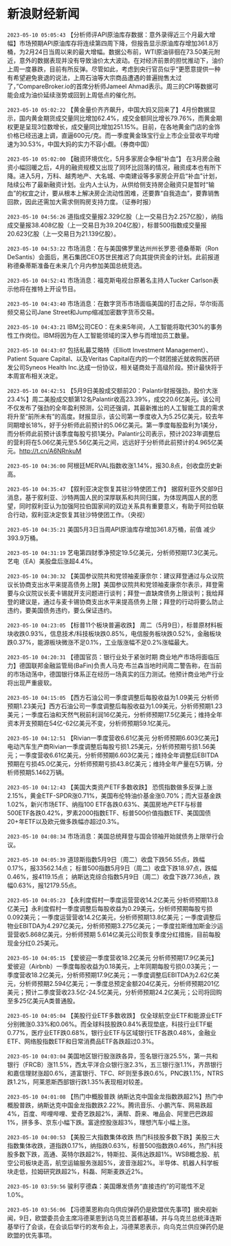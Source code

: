 # 新浪财经新闻
`2023-05-10 05:05:43` 【分析师评API原油库存数据：意外录得近三个月最大增幅】市场预期API原油库存将连续第四周下降，但报告显示原油库存增加361.8万桶，为2月24日当周以来的最大增幅。数据公布前，WTI原油徘徊在73.50美元附近，意外的数据表现并没有导致油价太大波动。在对经济前景的担忧推动下，油价上周一度暴跌，目前有所反弹。尽管如此，考虑到央行官员似乎“更愿意提供一种有希望避免衰退的说法，上周石油等大宗商品遭遇的普遍抛售太过了，”CompareBroker.io的首席分析师Jameel Ahmad表示。周三的CPI等数据可能会成为油价延续涨势或回到上周低点的催化剂。

`2023-05-10 05:02:22` 【黄金量价齐齐飙升，中国大妈又回来了】4月份数据显示，国内黄金期货成交量同比增加62.4%，成交金额同比增长79.76%，而黄金期权更是呈现3位数增长，成交量同比增加251.15%。目前，在各地黄金门店的金饰价格已经迅速上调，直逼600元/克。而一季度黄金珠宝行业上市企业营收平均增速为30.53%，中国大妈的实力不容小觑。（券商中国）

`2023-05-10 05:02:00` 【融资环境优化，5月多家房企争相“补血”】 在3月房企融资小幅回暖之后，4月的融资规模又出现了同环比回落的情况，融资成本也有所下降。进入5月，万科、越秀地产、大名城、中南建设等多家房企开启“补血”计划，陆续公布了最新融资计划。业内人士认为，从供给侧支持房企融资只是暂时“输血”的权宜之计，要从根本上解决房企流动性困难，还要靠“自我造血”，要靠销售回款，因此还需加大需求侧购房支持力度。（证券时报）

`2023-05-10 04:56:26` 道指成交量报2.329亿股（上一交易日为2.257亿股），纳指成交量报38.408亿股（上一交易日为39.204亿股），标普500指数成交量报20.623亿股（上一交易日为21.139亿股）。

`2023-05-10 04:53:22` 市场消息：在与美国佛罗里达州州长罗恩·德桑蒂斯（Ron DeSantis）会面后，黑石集团CEO苏世民推迟了向其提供资金的计划。此前报道称德桑蒂斯准备在未来几个月内参加美国总统竞选。

`2023-05-10 04:52:41` 市场消息：福克斯电视台原著名主持人Tucker Carlson表示他将在推特上开设节目。

`2023-05-10 04:43:40` 市场消息：在数字货币市场面临美国的打击之际，华尔街高频交易公司Jane Street和Jump缩减加密数字货币交易。

`2023-05-10 04:43:21` IBM公司CEO：在未来5年间，人工智能将取代30%的事务性工作岗位。IBM将因为在人工智能领域的深入参与而增加员工数量。

`2023-05-10 04:43:07` 包括私募艾略特（Elliott Investment Management）、Patient Square Capital、以及Veritas Capital在内的一个财团接近就收购医药研发公司Syneos Health Inc.达成一份协议，相关磋商处于高级阶段。预计最快将于本周宣布相关决定。

`2023-05-10 04:42:51` 【5月9日美股成交额前20：Palantir财报强劲，股价大涨23.4%】周二美股成交额第12名Palantir收高23.39%，成交20.6亿美元。该公司不仅发布了强劲的全年盈利预测，公司还强调，其最新推出的人工智能工具的需求将升至“前所未有”的高度。财报显示，该公司第一季度收入为5.25亿美元，较去年同期增长18%，好于分析师此前预计的5.06亿美元。第一季度每股盈利为1美分，而分析师此前预计该季度每股亏损1美分。Palantir公司表示，预计2023年调整后的营利将在5.06亿美元至5.56亿美元之间，远远好于分析师此前预计的4.965亿美元。http://t.cn/A6NRnkuM

`2023-05-10 04:36:00` 阿根廷MERVAL指数收涨1.14%，报30.8点，创收盘历史新高。

`2023-05-10 04:35:47` 【叙利亚决定恢复其驻沙特使团工作】 据叙利亚外交部9日消息，基于叙利亚、沙特两国人民的深厚联系和共同归属，为体现两国人民的愿望，同时叙利亚认为加强阿拉伯国家间的双边关系具有重要意义，有助于阿拉伯联合行动，叙利亚决定恢复其驻沙特使团工作。（央视）

`2023-05-10 04:35:21` 美国5月3日当周API原油库存增加361.8万桶，前值 减少393.9万桶。

`2023-05-10 04:31:19` 艺电第四财季净预定19.5亿美元，分析师预期17.3亿美元。艺电（EA）美股盘后涨超4.4%。

`2023-05-10 04:30:32` 【美国参议院共和党领袖麦康奈尔：建议拜登通过与众议院议长协商支出水平来提高债务上限】美国参议院共和党领袖麦康奈尔表示，拜登需要与众议院议长麦卡锡就开支问题进行谈判；拜登一直缺席债务上限谈判；我给拜登的建议是，通过与麦卡锡协商支出水平来提高债务上限；拜登的行动将要么防止违约，要美国债务违约，要么保证违约。

`2023-05-10 04:23:05` 【标普11个板块普遍收跌】 周二（5月9日），标普原材料板块收跌0.93%，信息技术/科技板块跌0.85%，电信服务板块跌0.52%，金融板块跌0.37%，能源板块微涨不足0.1%，工业版涨幅不足0.2%涨幅最大。

`2023-05-10 04:20:31` 【德国官员：银行业处于紧张时期 商业地产市场将面临压力】德国联邦金融监管局(BaFin)负责人马克·布兰森当地时间周二警告称，在当前的市场动荡中，德国银行体系正在经历一场真实的压力测试。他预计商业地产行业将出现严重疲软。

`2023-05-10 04:15:05` 【西方石油公司一季度调整后每股收益为1.09美元 分析师预期1.23美元】西方石油公司一季度调整后每股收益为1.09美元，分析师预期1.23美元；一季度石油和天然气税前利润16亿美元，分析师预期17.5亿美元；维持全年资本开支预期在54亿-62亿美元不变，分析师预期59.1亿美元。

`2023-05-10 04:12:51` 【Rivian一季度营收6.61亿美元 分析师预期6.603亿美元】电动汽车生产商Rivian一季度调整后每股亏损1.25美元，分析师预期亏损1.56美元；一季度营收6.61亿美元，分析师预期6.603亿美元；维持全年调整后EBITDA预期在亏损45.0亿美元，分析师预期亏损43.8亿美元；维持全年产量在5万辆，分析师预期5.1462万辆。

`2023-05-10 04:12:43` 【美国大类资产ETF多数收跌】 恐慌指数做多反弹上涨2.15%，黄金ETF-SPDR涨0.71%，美国布伦特油价基金涨0.70%；而大豆基金跌1.02%，新兴市场ETF、纳指100 ETF各跌0.63%、美国房地产ETF与标普500ETF各跌0.42%，罗素2000指数ETF、标普500价值指数ETF、美国国债20+年ETF以及欧元做多跌幅亦超过0.3%。

`2023-05-10 04:08:34` 市场消息：美国总统拜登与国会领袖开始就债务上限举行会议。

`2023-05-10 04:05:39`   道琼斯指数5月9日（周二）收盘下跌56.55点，跌幅0.17%，报33562.14点；
标普500指数5月9日（周二）收盘下跌18.97点，跌幅0.46%，报4119.15点；
纳斯达克综合指数5月9日（周二）收盘下跌77.36点，跌幅0.63%，报12179.55点。

`2023-05-10 04:05:23` 【永利度假村一季度运营营收14.2亿美元 分析师预期13.8亿美元】永利度假村一季度调整后每股收益为0.29美元，分析师预期每股亏损0.092美元；一季度运营营收14.2亿美元，分析师预期13.8亿美元；一季度调整后物业EBITDA为4.297亿美元，分析师预期3.275亿美元；一季度拉斯维加斯金沙运营营收5.868亿美元，分析师预期 5.614亿美元公司恢复季度分红措施，目前每股现金分红0.25美元。

`2023-05-10 04:05:15` 【爱彼迎一季度营收18.2亿美元 分析师预期17.9亿美元】 爱彼迎（Airbnb）一季度每股收益为0.18美元，上年同期每股亏损0.03美元；一季度营收18.2亿美元，分析师预期17.9亿美元；一季度调整后EBITDA为2.62亿美元，分析师预期2.594亿美元；一季度总预定金额204亿美元，分析师预期201亿美元；预计二季度营收23.5亿-24.5亿美元，分析师预期24.2亿美元；公司将回购至多25亿美元A类普通股。

`2023-05-10 04:05:04` 【美股行业ETF多数收跌】 仅全球航空业ETF和能源业ETF分别微涨0.33%和0.06%。而全球科技股跌0.84%表现垫底，科技行业ETF蜓0.77%，医疗业ETF跌0.68%，银行业ETF与区域银行ETF各跌0.48%，金融业ETF、网络股指数ETF和日常消费品ETF各跌超过0.3%。

`2023-05-10 04:03:04` 美国地区银行股涨跌各异，签名银行涨25.5%，第一共和银行（FRCB）涨11.5%，西太平洋合众银行涨2.3%，五三银行涨1.1%，齐昂银行和嘉信理财涨超0.6%，道富银行、TFC、RF则至多跌0.6%，PNC跌1.1%，NTRS跌1.2%，阿莱恩斯西部银行跌1.35%表现相对较差。

`2023-05-10 04:01:08` 【热门中概股普跌 纳斯达克中国金龙指数跌超2%】热门中概股普跌，纳斯达克中国金龙指数跌2.22%。腾讯音乐、小鹏汽车、网易跌超4%，百度、哔哩哔哩、爱奇艺跌超2%，满帮、蔚来、唯品会、阿里巴巴跌超1%，拼多多、京东小幅下跌。富途控股涨超3%，理想汽车小幅上涨。

`2023-05-10 04:00:53` 【美股三大指数集体收跌 热门科技股多数下跌】美股三大指数集体收跌，道指跌0.17%，纳指跌0.63%，标普500指数跌0.46%，热门科技股多数下跌，高通、英特尔跌超2%，特斯拉、英伟达跌超1%。WSB概念股、航空公司板块走高，航空运输服务涨超5%，波音涨超2%。半导体、机器人科学板块走低，拉姆研究跌超2%，科磊、阿斯麦跌近2%。

`2023-05-10 03:59:56` 骏利亨德森：美国爆发债务“直接违约”的可能性不足1.0%。

`2023-05-10 03:56:06` 【冯德莱恩称向乌供应弹药仍是欧盟优先事项】据央视新闻，9日，欧盟委员会主席冯德莱恩到访乌克兰首都基辅，并与乌克兰总统泽连斯基举行了会谈，在会谈后举行的发布会上，冯德莱恩表示，向乌克兰供应弹药仍是欧盟的优先事项。

